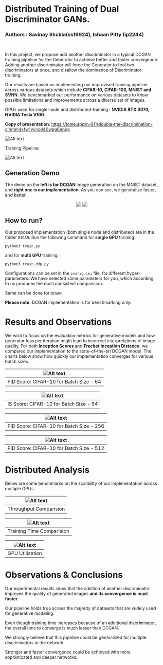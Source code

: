 # Distributed Training of Dual Discriminator GANs.
### Authors : Savinay Shukla(ss16924), Ishaan Pitty (ip2244) 


<br>

In this project, we propose add another discriminator in a typical DCGAN training pipeline for the Generator to acheive better and faster convergence. Adding another discriminator will force the Generator to fool two discriminators at once, and disallow the dominance of Discriminator training. 

Our results are based on implementing our improvised training pipeline across various datasets which include **CIFAR-10, CIFAR-100, MNIST and SVHN**. We benchmarked our performance on various datasets to know possible limitations and improvements across a diverse set of images.

GPUs used for single-node and distributed-training : **NVIDIA RTX 3070, NVIDIA Tesla V100**.

**Copy of presentation**: https://tome.app/n-011/double-the-discrimination-clhmm4xfw1vyncd40wpg6enqe

![Alt text](plots/paperImage.PNG)


Training Pipeline:


![Alt text](plots/Diagram.gif)

## Generation Demo

The demo on the **left is for DCGAN** image generation on the MNIST dataset, and **right one is our implementation**. As you can see, we generalize faster, and better.

<p align="center">
<img src="plots/Dc.gif">
<img src="plots/D2.gif">
</p>


## How to run?

Our proposed implementation (both single node and distributed) are in the folder `D3GAN`. Run the following command for **single GPU** training: 

```
python3 train.py
```

and for **multi GPU** training:

```
python3 train_ddp.py
```

Configurations can be set in the `config.ini` file, for different hyper-parameters. We have selected some parameters for you, which according to us produces the most consistent comparision.

Same can be done for `DCGAN`.

**Please note**: DCGAN implementation is for benchmarking only.

# Results and Observations

We wish to focus on the evaluation metrics for generative models and how generator loss per iteration might lead to incorrect interpretations of image quality. For both **Inception Scores** and **Frechet Inception Distance**, we compared our implementation to the state-of-the-art DCGAN model. The charts below show how quickly our implementation converges for various batch sizes.

| ![Alt text](plots/FID_score_comparision_64.png) | 
|:--:| 
| FID Score: CIFAR-10 for Batch Size - 64 |

| ![Alt text](plots/IS_score_comparision.png) | 
|:--:| 
| IS Score: CIFAR-10 for Batch Size - 64 |

| ![Alt text](plots/FID_score_comparision_256.png) | 
|:--:| 
| FID Score: CIFAR-10 for Batch Size - 256 |

| ![Alt text](plots/FID_score_comparision_512.png) | 
|:--:| 
| FID Score: CIFAR-10 for Batch Size - 512 |

# Distributed Analysis

Below are some benchmarks on the scalibility of our implementation across multiple GPUs.

| ![Alt text](plots/ddp_throughput.png) | 
|:--:| 
| Throughput Comparision |

| ![Alt text](plots/ddp_traiing_time.png) | 
|:--:| 
| Training Time Comparision |

| ![Alt text](plots/ddp_utilization.png) | 
|:--:| 
| GPU Utilization |


# Observations & Conclusions

Our experimental results show that the addition of another discriminator improves the quality of generated images **and its convergence is must faster**.

Our pipeline holds true across the majority of datasets that are widely used for generative modeling.

Even though training time increases because of an additional discriminator, the overall time to converge is much lesser than DCGAN.

We strongly believe that this pipeline could be generalized for multiple discriminators in the network. 

Stronger and faster convergence could be achieved with more sophisticated and deeper networks. 







